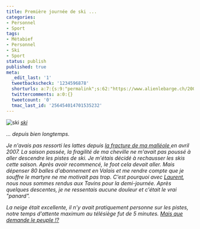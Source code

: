 ```yaml
---
title: Première journée de ski ...
categories:
- Personnel
- Sport
tags:
- Métabief
- Personnel
- Ski
- Sport
status: publish
published: true
meta:
  _edit_last: '1'
  tweetbackscheck: '1234596878'
  shorturls: a:7:{s:9:"permalink";s:62:"https://www.alienlebarge.ch/2008/12/14/premiere-journee-de-ski/";s:7:"tinyurl";s:25:"https://tinyurl.com/de58qz";s:4:"isgd";s:17:"https://is.gd/iCLH";s:5:"bitly";s:20:"https://bit.ly/3uZQab";s:5:"snipr";s:22:"https://snipr.com/bewjm";s:5:"snurl";s:22:"https://snurl.com/bewjm";s:7:"snipurl";s:24:"https://snipurl.com/bewjm";}
  twittercomments: a:0:{}
  tweetcount: '0'
  tmac_last_id: '256454014701535232'
---
```

<img src="https://farm4.static.flickr.com/3068/3107465364_530ee60baa.jpg" alt="ski" />
<em><a title="photo sharing" href="https://www.flickr.com/photos/alienlebarge/3107465364/">ski</a></em>

<em>... depuis bien longtemps.</em>

<em>Je n'avais pas ressorti les lattes depuis <a href="https://www.alienlebarge.ch/2007/04/25/scalpel-scalpel-bistourit-bistourit-perceuse-a-aire-comprimee-perceuse-a-aire-comprimee/">la fracture de ma malléole </a>en avril 2007. La saison passée, la fragilité de ma cheville ne m'avait pas poussé à aller descendre les pistes de ski.
Je m'étais décidé à rechausser les skis cette saison. Après avoir recommencé, le foot cela devait aller. Mais dépenser 80 balles d'abonnement en Valais et me rendre compte que je souffre le martyre ne me motivait pas trop. C'est pourquoi avec <a title="Le site de Laurent" href="https://www.inertie.net/blog">Laurent</a>, nous nous sommes rendus aux Tavins pour la demi-journée. Après quelques descentes, je ne ressentais aucune douleur et c'était le vrai "panard".</em>

<em>La neige était excellente, il n'y avait pratiquement personne sur les pistes, notre temps d'attente maximum au télésiège fut de 5 minutes. <a title="héhé" href="https://flickr.com/photos/alienlebarge/3106632559/in/set-72157611246567912/">Mais que demande le peuple !?</a></em>
